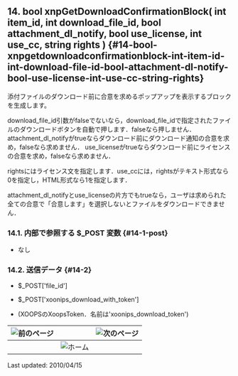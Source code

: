 ## 14\. bool xnpGetDownloadConfirmationBlock( int item_id, int download_file_id, bool attachment_dl_notify, bool use_license, int use_cc, string rights ) {#14-bool-xnpgetdownloadconfirmationblock-int-item-id-int-download-file-id-bool-attachment-dl-notify-bool-use-license-int-use-cc-string-rights}

添付ファイルのダウンロード前に合意を求めるポップアップを表示するブロックを生成します。

download_file_id引数がfalseでないなら，download_file_idで指定されたファイルのダウンロードボタンを自動で押します．falseなら押しません． attachment_dl_notifyがtrueならダウンロード前にダウンロード通知の合意を求め，falseなら求めません． use_licenseがtrueならダウンロード前にライセンスの合意を求め，falseなら求めません．

rightsにはライセンス文を指定します．use_ccには，rightsがテキスト形式なら0を指定し，HTML形式なら1を指定します．

attachment_dl_notifyとuse_licenseの片方でもtrueなら，ユーザは求められた全ての合意で「合意します」を選択しないとファイルをダウンロードできません．

### 14.1\. 内部で参照する $_POST 変数 {#14-1-post}

*   なし

### 14.2\. 送信データ {#14-2}

*   $_POST[&#039;file_id&#039;]

*   $_POST[&#039;xoonips_download_with_token&#039;]

*   (XOOPSのXoopsToken．名前は&#039;xoonips_download_token&#039;)

| ![前のページ](../../assets/commonlib/prev.gif)  |   |  ![次のページ](../../assets/commonlib/next.gif) |
| --- | --- | --- |
|   | ![ホーム](../../assets/commonlib/home.gif)  |   |

Last updated: 2010/04/15